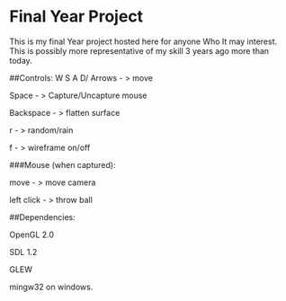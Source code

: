 # Final Year Project

This is my final Year project hosted here for anyone Who It may interest.
This is possibly more representative of my skill 3 years ago more than today.

##Controls:
W S A D/ Arrows - > move

Space - > Capture/Uncapture mouse

Backspace - > flatten surface

r - > random/rain

f - > wireframe on/off

###Mouse (when captured):

move - > move camera

left click - > throw ball

##Dependencies:

OpenGL 2.0

SDL 1.2

GLEW

mingw32 on windows.

